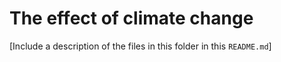 # The effect of climate change
[Include a description of the files in this folder in this `README.md`]
